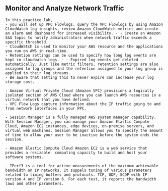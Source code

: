 ## Monitor and Analyze Network Traffic
    In this practice lab, 
    - you will set up VPC Flowlogs, query the VPC Flowlogs by using Amazon CloudWatch log insights, review Amazon CloudWatch metrics and create an alarm and dashboard for increased visibility. - - Create an Amazon S&S topic to notify administrators when network traffic exceeds a specific threshold. 
    - CloudWatch is used to monitor your AWS resource and the applications you run on AWS in real-time. 
    - Retention settings can be used to specify how long log events are kept in cloudwatch logs. - - Expired log events get deleted automatically. Just like metric filters, retention settings are also assigned to log groups and the retention assigned to your log group is applied to their log streams. 
    - Be aware that setting this to never expire can increase your log storage cost. 
    
    - Amazon Virtual Private Cloud (Amazon VPC} provisions a logically isolated section of AWS Cloud where you can launch AWS resources in a virtual network that you have defined. 
    - VPC Flow Logs capture information about the IP traffic going to and from network interfaces in your PPC. 
    
    - Session Manager is a fully managed AWS system manager capability. With Session Manager, you can manage your Amazon Elastic Compute Cloud, Amazon EC2 instances, edge devices, on-premise servers, and virtual web machines. Session Manager allows you to specify the amount of time to allow your user to be inactive before the system ends the session. 
    
    - Amazon Elastic Compute Cloud Amazon EC2 is a web service that provides a resizable  computing capacity to build and host your software systems. 
    
    - IPerf3 is a tool for active measurements of the maximum achievable bandwidth on IP networks. It suppels tuning of various parameters related to timing buffers and protocols. TCP, UDP, SCDP with IP version 4 and IP version 6. For each test, it reports the bandwidth laws and other parameters. 